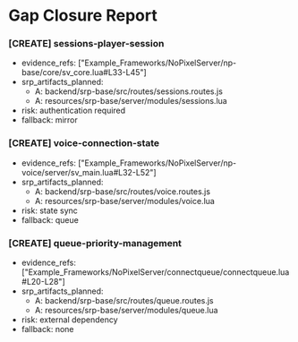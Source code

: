 # Gap Closure Report

### [CREATE] sessions-player-session
- evidence_refs: ["Example_Frameworks/NoPixelServer/np-base/core/sv_core.lua#L33-L45"]
- srp_artifacts_planned:
  - A: backend/srp-base/src/routes/sessions.routes.js
  - A: resources/srp-base/server/modules/sessions.lua
- risk: authentication required
- fallback: mirror

### [CREATE] voice-connection-state
- evidence_refs: ["Example_Frameworks/NoPixelServer/np-voice/server/sv_main.lua#L32-L52"]
- srp_artifacts_planned:
  - A: backend/srp-base/src/routes/voice.routes.js
  - A: resources/srp-base/server/modules/voice.lua
- risk: state sync
- fallback: queue

### [CREATE] queue-priority-management
- evidence_refs: ["Example_Frameworks/NoPixelServer/connectqueue/connectqueue.lua#L20-L28"]
- srp_artifacts_planned:
  - A: backend/srp-base/src/routes/queue.routes.js
  - A: resources/srp-base/server/modules/queue.lua
- risk: external dependency
- fallback: none
